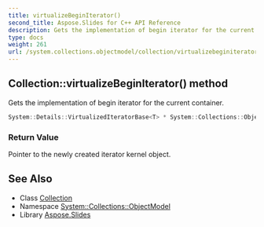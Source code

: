 ```yaml
---
title: virtualizeBeginIterator()
second_title: Aspose.Slides for C++ API Reference
description: Gets the implementation of begin iterator for the current container.
type: docs
weight: 261
url: /system.collections.objectmodel/collection/virtualizebeginiterator/
---
```

## Collection::virtualizeBeginIterator() method


Gets the implementation of begin iterator for the current container.

```cpp
System::Details::VirtualizedIteratorBase<T> * System::Collections::ObjectModel::Collection<T>::virtualizeBeginIterator() override
```


### Return Value

Pointer to the newly created iterator kernel object.

## See Also

* Class [Collection](../)
* Namespace [System::Collections::ObjectModel](../../)
* Library [Aspose.Slides](../../../)